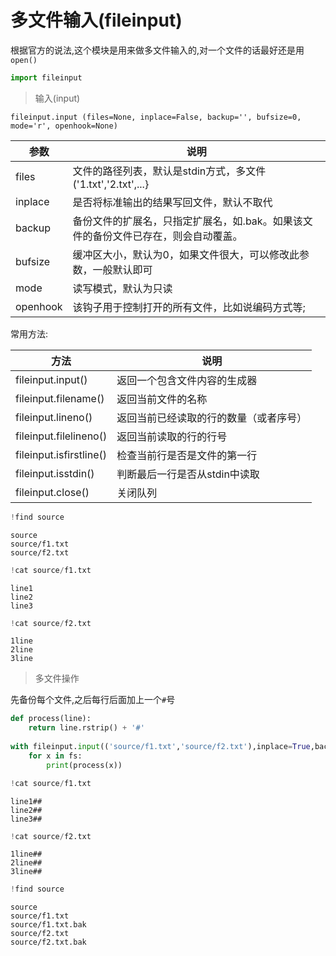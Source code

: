 
# 多文件输入(fileinput)

根据官方的说法,这个模块是用来做多文件输入的,对一个文件的话最好还是用`open()`


```python
import fileinput
```

> 输入(input)

    fileinput.input (files=None, inplace=False, backup='', bufsize=0, mode='r', openhook=None)
    
参数|说明
---|---
files| 文件的路径列表，默认是stdin方式，多文件('1.txt','2.txt',...}
inplace| 是否将标准输出的结果写回文件，默认不取代
backup| 备份文件的扩展名，只指定扩展名，如.bak。如果该文件的备份文件已存在，则会自动覆盖。
bufsize| 缓冲区大小，默认为0，如果文件很大，可以修改此参数，一般默认即可
mode| 读写模式，默认为只读
openhook| 该钩子用于控制打开的所有文件，比如说编码方式等;

常用方法:

方法|说明
---|---
fileinput.input()  |返回一个包含文件内容的生成器
fileinput.filename()|返回当前文件的名称
fileinput.lineno()  |返回当前已经读取的行的数量（或者序号）
fileinput.filelineno()|返回当前读取的行的行号
fileinput.isfirstline()|检查当前行是否是文件的第一行
fileinput.isstdin() |判断最后一行是否从stdin中读取
fileinput.close()   |关闭队列


```python
!find source
```

    source
    source/f1.txt
    source/f2.txt



```python
!cat source/f1.txt
```

    line1
    line2
    line3



```python
!cat source/f2.txt
```

    1line
    2line
    3line


> 多文件操作

先备份每个文件,之后每行后面加上一个`#`号


```python
def process(line):
    return line.rstrip() + '#'
 
with fileinput.input(('source/f1.txt','source/f2.txt'),inplace=True,backup = ".bak") as fs:
    for x in fs:
        print(process(x))
```


```python
!cat source/f1.txt
```

    line1##
    line2##
    line3##



```python
!cat source/f2.txt
```

    1line##
    2line##
    3line##



```python
!find source
```

    source
    source/f1.txt
    source/f1.txt.bak
    source/f2.txt
    source/f2.txt.bak

